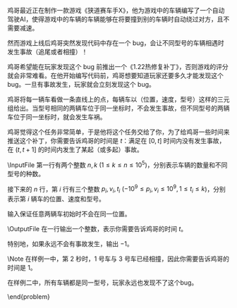 鸡哥最近正在制作一款游戏《狭道赛车手X》，他为游戏中的车辆编写了一个自动驾驶AI，使得游戏中的车辆的车辆能够在将要撞到别的车辆时自动绕过对方，且不需要减速。

然而游戏上线后鸡哥突然发现代码中存在一个 bug，会让不同型号的车辆相遇时发生事故（追尾或者相撞）！

鸡哥希望能在玩家发现这个 bug 前推出一个《1.22热修复补丁》，否则游戏的评分就会非常难看。在他开始编写代码前，鸡哥想要知道玩家还要多久才能发现这个 bug。一旦有事故发生，玩家就会立刻发现这个 bug。

鸡哥将每一辆车看做一条直线上的点，每辆车以（位置，速度，型号）这样的三元组给出。当型号相同的两辆车位于同一坐标时，不会发生事故，但不同型号的两辆车位于同一坐标时，就会发生车祸。

鸡哥觉得这个任务非常简单，于是他将这个任务交给了你，为了给鸡哥一些时间来推送这个补丁，你需要告诉鸡哥的时间是 $t$：满足在 $[0,t]$ 时间内没有发生事故，在 $(t,t+1]$ 的时间内发生了某起（或多起）事故。

\InputFile
第一行有两个整数 $n,k$ ($1 \le k \le n \le 10^5)$，分别表示车辆的数量和不同型号的种数。

接下来的 $n$ 行，第 $i$ 行有三个整数 $p_i,v_i,t_i$ ($-10^9 \le p_i,v_i \le 10^9,1 \le t_i \le k$)，分别表示第 $i$ 辆车的位置、速度和型号。

输入保证任意两辆车初始时不会在同一位置。

\OutputFile
在一行输出一个整数，表示你需要告诉鸡哥的时间 $t$。

特别地，如果永远不会有事故发生，输出 $-1$。


\Note
在样例一中，第 $2$ 秒时，$1$ 号车与 $3$ 号车已经相撞，因此你需要告诉鸡哥的时间是 $1$。

在样例二中，所有车辆都是同一型号，玩家永远也发现不了这个bug。

\end{problem}

